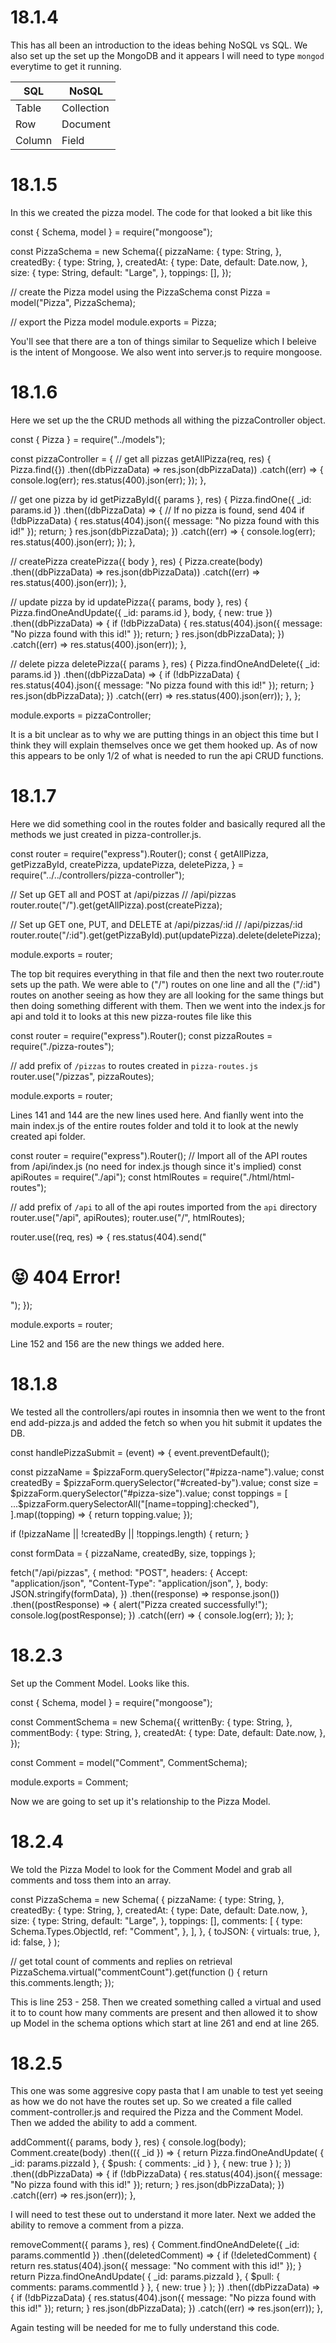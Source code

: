 # 18.1.4

This has all been an introduction to the ideas behing NoSQL vs SQL. We also set up the set up the MongoDB and it appears I will need to type `mongod` everytime to get it running.

| SQL    | NoSQL      |
| ------ | ---------- |
| Table  | Collection |
| Row    | Document   |
| Column | Field      |

# 18.1.5

In this we created the pizza model. The code for that looked a bit like this

const { Schema, model } = require("mongoose");

const PizzaSchema = new Schema({
pizzaName: {
type: String,
},
createdBy: {
type: String,
},
createdAt: {
type: Date,
default: Date.now,
},
size: {
type: String,
default: "Large",
},
toppings: [],
});

// create the Pizza model using the PizzaSchema
const Pizza = model("Pizza", PizzaSchema);

// export the Pizza model
module.exports = Pizza;

You'll see that there are a ton of things similar to Sequelize which I beleive is the intent of Mongoose. We also went into server.js to require mongoose.

# 18.1.6

Here we set up the the CRUD methods all withing the pizzaController object.

const { Pizza } = require("../models");

const pizzaController = {
// get all pizzas
getAllPizza(req, res) {
Pizza.find({})
.then((dbPizzaData) => res.json(dbPizzaData))
.catch((err) => {
console.log(err);
res.status(400).json(err);
});
},

// get one pizza by id
getPizzaById({ params }, res) {
Pizza.findOne({ \_id: params.id })
.then((dbPizzaData) => {
// If no pizza is found, send 404
if (!dbPizzaData) {
res.status(404).json({ message: "No pizza found with this id!" });
return;
}
res.json(dbPizzaData);
})
.catch((err) => {
console.log(err);
res.status(400).json(err);
});
},

// createPizza
createPizza({ body }, res) {
Pizza.create(body)
.then((dbPizzaData) => res.json(dbPizzaData))
.catch((err) => res.status(400).json(err));
},

// update pizza by id
updatePizza({ params, body }, res) {
Pizza.findOneAndUpdate({ \_id: params.id }, body, { new: true })
.then((dbPizzaData) => {
if (!dbPizzaData) {
res.status(404).json({ message: "No pizza found with this id!" });
return;
}
res.json(dbPizzaData);
})
.catch((err) => res.status(400).json(err));
},

// delete pizza
deletePizza({ params }, res) {
Pizza.findOneAndDelete({ \_id: params.id })
.then((dbPizzaData) => {
if (!dbPizzaData) {
res.status(404).json({ message: "No pizza found with this id!" });
return;
}
res.json(dbPizzaData);
})
.catch((err) => res.status(400).json(err));
},
};

module.exports = pizzaController;

It is a bit unclear as to why we are putting things in an object this time but I think they will explain themselves once we get them hooked up. As of now this appears to be only 1/2 of what is needed to run the api CRUD functions.

# 18.1.7

Here we did something cool in the routes folder and basically requred all the methods we just created in pizza-controller.js.

const router = require("express").Router();
const {
getAllPizza,
getPizzaById,
createPizza,
updatePizza,
deletePizza,
} = require("../../controllers/pizza-controller");

// Set up GET all and POST at /api/pizzas
// /api/pizzas
router.route("/").get(getAllPizza).post(createPizza);

// Set up GET one, PUT, and DELETE at /api/pizzas/:id
// /api/pizzas/:id
router.route("/:id").get(getPizzaById).put(updatePizza).delete(deletePizza);

module.exports = router;

The top bit requires everything in that file and then the next two router.route sets up the path. We were able to ("/") routes on one line and all the ("/:id") routes on another seeing as how they are all looking for the same things but then doing something different with them. Then we went into the index.js for api and told it to looks at this new pizza-routes file like this

const router = require("express").Router();
const pizzaRoutes = require("./pizza-routes");

// add prefix of `/pizzas` to routes created in `pizza-routes.js`
router.use("/pizzas", pizzaRoutes);

module.exports = router;

Lines 141 and 144 are the new lines used here. And fianlly went into the main index.js of the entire routes folder and told it to look at the newly created api folder.

const router = require("express").Router();
// Import all of the API routes from /api/index.js (no need for index.js though since it's implied)
const apiRoutes = require("./api");
const htmlRoutes = require("./html/html-routes");

// add prefix of `/api` to all of the api routes imported from the `api` directory
router.use("/api", apiRoutes);
router.use("/", htmlRoutes);

router.use((req, res) => {
res.status(404).send("<h1>😝 404 Error!</h1>");
});

module.exports = router;

Line 152 and 156 are the new things we added here.

# 18.1.8

We tested all the controllers/api routes in insomnia then we went to the front end add-pizza.js and added the fetch so when you hit submit it updates the DB.

const handlePizzaSubmit = (event) => {
event.preventDefault();

const pizzaName = $pizzaForm.querySelector("#pizza-name").value;
  const createdBy = $pizzaForm.querySelector("#created-by").value;
  const size = $pizzaForm.querySelector("#pizza-size").value;
  const toppings = [
    ...$pizzaForm.querySelectorAll("[name=topping]:checked"),
].map((topping) => {
return topping.value;
});

if (!pizzaName || !createdBy || !toppings.length) {
return;
}

const formData = { pizzaName, createdBy, size, toppings };

fetch("/api/pizzas", {
method: "POST",
headers: {
Accept: "application/json",
"Content-Type": "application/json",
},
body: JSON.stringify(formData),
})
.then((response) => response.json())
.then((postResponse) => {
alert("Pizza created successfully!");
console.log(postResponse);
})
.catch((err) => {
console.log(err);
});
};

# 18.2.3

Set up the Comment Model. Looks like this.

const { Schema, model } = require("mongoose");

const CommentSchema = new Schema({
writtenBy: {
type: String,
},
commentBody: {
type: String,
},
createdAt: {
type: Date,
default: Date.now,
},
});

const Comment = model("Comment", CommentSchema);

module.exports = Comment;

Now we are going to set up it's relationship to the Pizza Model.

# 18.2.4

We told the Pizza Model to look for the Comment Model and grab all comments and toss them into an array.

const PizzaSchema = new Schema(
{
pizzaName: {
type: String,
},
createdBy: {
type: String,
},
createdAt: {
type: Date,
default: Date.now,
},
size: {
type: String,
default: "Large",
},
toppings: [],
comments: [
{
type: Schema.Types.ObjectId,
ref: "Comment",
},
],
},
{
toJSON: {
virtuals: true,
},
id: false,
}
);

// get total count of comments and replies on retrieval
PizzaSchema.virtual("commentCount").get(function () {
return this.comments.length;
});

This is line 253 - 258. Then we created something called a virtual and used it to to count how many comments are present and then allowed it to show up Model in the schema options which start at line 261 and end at line 265.

# 18.2.5

This one was some aggresive copy pasta that I am unable to test yet seeing as how we do not have the routes set up. So we created a file called comment-controller.js and required the Pizza and the Comment Model. Then we added the ability to add a comment.

addComment({ params, body }, res) {
console.log(body);
Comment.create(body)
.then(({ \_id }) => {
return Pizza.findOneAndUpdate(
{ \_id: params.pizzaId },
{ $push: { comments: \_id } },
{ new: true }
);
})
.then((dbPizzaData) => {
if (!dbPizzaData) {
res.status(404).json({ message: "No pizza found with this id!" });
return;
}
res.json(dbPizzaData);
})
.catch((err) => res.json(err));
},

I will need to test these out to understand it more later. Next we added the ability to remove a comment from a pizza.

removeComment({ params }, res) {
Comment.findOneAndDelete({ \_id: params.commentId })
.then((deletedComment) => {
if (!deletedComment) {
return res.status(404).json({ message: "No comment with this id!" });
}
return Pizza.findOneAndUpdate(
{ \_id: params.pizzaId },
{ $pull: { comments: params.commentId } },
{ new: true }
);
})
.then((dbPizzaData) => {
if (!dbPizzaData) {
res.status(404).json({ message: "No pizza found with this id!" });
return;
}
res.json(dbPizzaData);
})
.catch((err) => res.json(err));
},

Again testing will be needed for me to fully understand this code.
